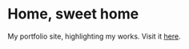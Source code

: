 # Home, sweet home

My portfolio site, highlighting my works. Visit it [here](http://scottyfillups.io).
